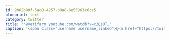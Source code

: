 ```yaml
---
id: 9b62b00f-5ac8-4257-b0a8-6e55963c6ce5
blueprint: text
category: twitter
title: "'@yetifarm youtube.com/watch?v=c2QsUT…"
caption: '<span class="username username_linked">@<a href="https://twitter.com/yetifarm" title="Yeti Farm Animation">yetifarm</a></span> <a href="http://www.youtube.com/watch?v=c2QsUTk7-1E" title="http://www.youtube.com/watch?v=c2QsUTk7-1E" class="link link_untco">youtube.com/watch?v=c2QsUT…</a>'
---
```

